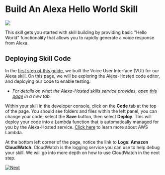 # Build An Alexa Hello World Skill
<img src="https://m.media-amazon.com/images/G/01/mobile-apps/dex/alexa/alexa-skills-kit/tutorials/quiz-game/header._TTH_.png" />

This skill gets you started with skill building by providing basic "Hello World" functionality that allows you to rapidly generate a voice response from Alexa.

## Deploying Skill Code

In the [first step of this guide](./setup-vui-alexa-hosted.md), we built the Voice User Interface (VUI) for our Alexa skill.
On this page, we will be exploring the Alexa-Hosted code editor, and deploying our code to enable testing.

 * *For details on what the Alexa-Hosted skills service provides, open [this page](https://developer.amazon.com/docs/hosted-skills/build-a-skill-end-to-end-using-an-alexa-hosted-skill.html) in a new tab.*


Within your skill in the developer console, click on the **Code** tab at the top of the page. You should see folders and files within the left panel, you can change your code, select the **Save** button, then select **Deploy**. This will deploy your code into a Lambda function that is automatically managed for you by the Alexa-Hosted service. [Click here](https://aws.amazon.com/lambda/) to learn more about AWS Lambda.

At the bottom left corner of the page, notice the link to **Logs: Amazon CloudWatch**. CloudWatch is the logging service you can use to help debug your skill. We will go into more depth on how to use CloudWatch in the next step.


[![Next](https://m.media-amazon.com/images/G/01/mobile-apps/dex/alexa/alexa-skills-kit/tutorials/general/buttons/button_next_testing._TTH_.png)](./test-using-simulator.md)
